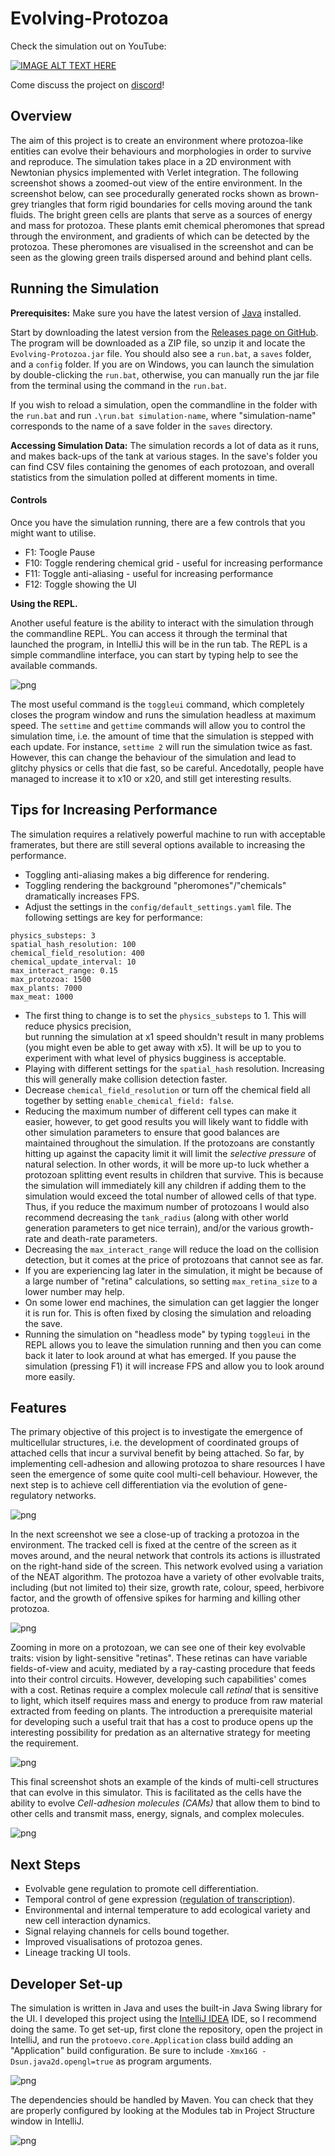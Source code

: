 # Evolving-Protozoa

Check the simulation out on YouTube:

[![IMAGE ALT TEXT HERE](https://img.youtube.com/vi/fEDqdvKO5Y0/0.jpg)](https://www.youtube.com/watch?v=fEDqdvKO5Y0)

Come discuss the project on [discord](https://discord.com/invite/GY5UJxbBnq)!


## Overview

The aim of this project is to create an environment where protozoa-like entities can evolve their behaviours
and morphologies in order to survive and reproduce. 
The simulation takes place in a 2D environment with Newtonian physics implemented with Verlet integration. 
The following screenshot shows a zoomed-out view of the entire environment. 
In the screenshot below, can see procedurally generated rocks shown as brown-grey triangles that form rigid 
boundaries for cells moving around the tank fluids. The bright green cells are plants that serve as a sources 
of energy and mass for protozoa. 
These plants emit chemical pheromones that spread through the environment, 
and gradients of which can be detected by the protozoa. 
These pheromones are visualised in the screenshot and can be seen as the glowing green trails dispersed 
around and behind plant cells.

## Running the Simulation

**Prerequisites:** Make sure you have the latest version of [Java](https://www.java.com/download/ie_manual.jsp) installed.

Start by downloading the latest version from the [Releases page on GitHub](https://github.com/DylanCope/Evolving-Protozoa/releases).
The program will be downloaded as a ZIP file, so unzip it and locate the `Evolving-Protozoa.jar` file. You should
also see a `run.bat`, a `saves` folder, and a `config` folder. If you are on Windows, you can launch the simulation by
double-clicking the `run.bat`, otherwise, you can manually run the jar file from the terminal using the command in the `run.bat`.

If you wish to reload a simulation, open the commandline in the folder with the `run.bat` and run `.\run.bat simulation-name`, where
"simulation-name" corresponds to the name of a save folder in the `saves` directory.

**Accessing Simulation Data:** The simulation records a lot of data as it runs, and makes back-ups of the tank at various stages. 
In the save's folder you can find CSV files containing the genomes of each protozoan, and overall statistics from the simulation polled
at different moments in time.

#### Controls

Once you have the simulation running, there are a few controls that you might want to
utilise.

- F1: Toogle Pause
- F10: Toggle rendering chemical grid - useful for increasing performance
- F11: Toggle anti-aliasing - useful for increasing performance
- F12: Toggle showing the UI

**Using the REPL.**

Another useful feature is the ability to interact with the simulation through the 
commandline REPL. You can access it through the terminal that launched the program,
in IntelliJ this will be in the run tab. The REPL is a simple commandline interface,
you can start by typing help to see the available commands.

![png](/screenshots/repl.png)

The most useful command is the `toggleui` command, which completely closes the program
window and runs the simulation headless at maximum speed. The `settime` and `gettime` commands
will allow you to control the simulation time, i.e. the amount of time that the simulation is
stepped with each update. For instance, `settime 2` will run the simulation twice as fast.
However, this can change the behaviour of the simulation and lead to glitchy physics or cells that
die fast, so be careful. Ancedotally, people have managed to increase it to x10 or x20, and still
get interesting results.

## Tips for Increasing Performance

The simulation requires a relatively powerful machine to run with acceptable framerates, but there are still
several options available to increasing the performance.

- Toggling anti-aliasing makes a big difference for rendering.
- Toggling rendering the background "pheromones"/"chemicals" dramatically increases FPS.
- Adjust the settings in the `config/default_settings.yaml` file. The following settings are key for performance:
```
physics_substeps: 3
spatial_hash_resolution: 100
chemical_field_resolution: 400
chemical_update_interval: 10
max_interact_range: 0.15
max_protozoa: 1500
max_plants: 7000
max_meat: 1000
```
- The first thing to change is to set the `physics_substeps` to 1. This will reduce physics precision,  
  but running the simulation at x1 speed shouldn't result in many problems (you might even be able to get away with x5).
  It will be up to you to experiment with what level of physics bugginess is acceptable.
- Playing with different settings for the `spatial_hash` resolution. Increasing this will generally make collision detection
  faster.
- Decrease `chemical_field_resolution` or turn off the chemical field all together by setting `enable_chemical_field: false`.
- Reducing the maximum number of different cell types can make it easier, however, to get good results you will likely want to fiddle
  with other simulation parameters to ensure that good balances are maintained throughout the simulation. If the protozoans are constantly
  hitting up against the capacity limit it will limit the *selective pressure* of natural selection. In other words, it will be more up-to
  luck whether a protozoan splitting event results in children that survive. This is because the simulation will immediately kill any
  children if adding them to the simulation would exceed the total number of allowed cells of that type. Thus, if you reduce the maximum number
  of protozoans I would also recommend decreasing the `tank_radius` (along with other world generation parameters to get nice terrain), and/or
  the various growth-rate and death-rate parameters.
- Decreasing the `max_interact_range` will reduce the load on the collision detection, but it comes at the price of protozoans that cannot see as far.
- If you are experiencing lag later in the simulation, it might be because of a large number of "retina" calculations, so setting
  `max_retina_size` to a lower number may help.
- On some lower end machines, the simulation can get laggier the longer it is run for. This is often fixed by closing the simulation
  and reloading the save.
- Running the simulation on "headless mode" by typing `toggleui` in the REPL allows you to leave the simulation running and then
  you can come back it later to look around at what has emerged. If you pause the simulation (pressing F1) it will increase FPS and
  allow you to look around more easily.


## Features

The primary objective of this project is to investigate the emergence of multicellular structures, 
i.e. the development of coordinated groups of attached cells that incur a survival benefit by being attached. 
So far, by implementing cell-adhesion and allowing protozoa to share resources I have seen the 
emergence of some quite cool multi-cell behaviour. However, the next step is to achieve cell differentiation 
via the evolution of gene-regulatory networks.

![png](/screenshots/tank_full_view.png)

In the next screenshot we see a close-up of tracking a protozoa in the environment. 
The tracked cell is fixed at the centre of the screen as it moves around, and the neural network that controls 
its actions is illustrated on the right-hand side of the screen. 
This network evolved using a variation of the NEAT algorithm.
The protozoa have a variety of other evolvable traits, including (but not limited to) their size, growth rate, colour,
speed, herbivore factor, and the growth of offensive spikes for harming and killing other protozoa.  

![png](/screenshots/tank.png)

Zooming in more on a protozoan, we can see one of their key evolvable traits: vision by light-sensitive "retinas". 
These retinas can have variable fields-of-view and acuity, mediated by a ray-casting procedure that feeds into their 
control circuits. However, developing such capabilities' comes with a cost. Retinas require a complex molecule call 
_retinal_ that is sensitive to light, which itself requires mass and energy to produce from raw material extracted
from feeding on plants. The introduction a prerequisite material for developing such a useful trait that has a cost
to produce opens up the interesting possibility for predation as an alternative strategy for meeting the requirement.

![png](/screenshots/retina_example.png)

This final screenshot shots an example of the kinds of multi-cell structures that can evolve in this simulator.
This is facilitated as the cells have the ability to evolve _Cell-adhesion molecules (CAMs)_ 
that allow them to bind to other cells and transmit mass, energy, signals, and complex molecules.

![png](/screenshots/evolved_multicells2.png)

## Next Steps

* Evolvable gene regulation to promote cell differentiation.
* Temporal control of gene expression ([regulation of transcription](https://en.wikipedia.org/wiki/Transcriptional_regulation)).
* Environmental and internal temperature to add ecological variety and new cell interaction dynamics.
* Signal relaying channels for cells bound together.
* Improved visualisations of protozoa genes.
* Lineage tracking UI tools.


## Developer Set-up

The simulation is written in Java and uses the built-in Java Swing library for the UI. 
I developed this project using the [IntelliJ IDEA](https://www.jetbrains.com/idea/) IDE,
so I recommend doing the same. To get set-up, first clone the repository,
open the project in IntelliJ, and run the `protoevo.core.Application` class build adding an 
"Application" build configuration. Be sure to include `-Xmx16G -Dsun.java2d.opengl=true`
as program arguments.

![png](/screenshots/build_config.png)

The dependencies should be handled by Maven. You can check that they are properly configured
by looking at the Modules tab in Project Structure window in IntelliJ.

![png](/screenshots/project_structure.png)
